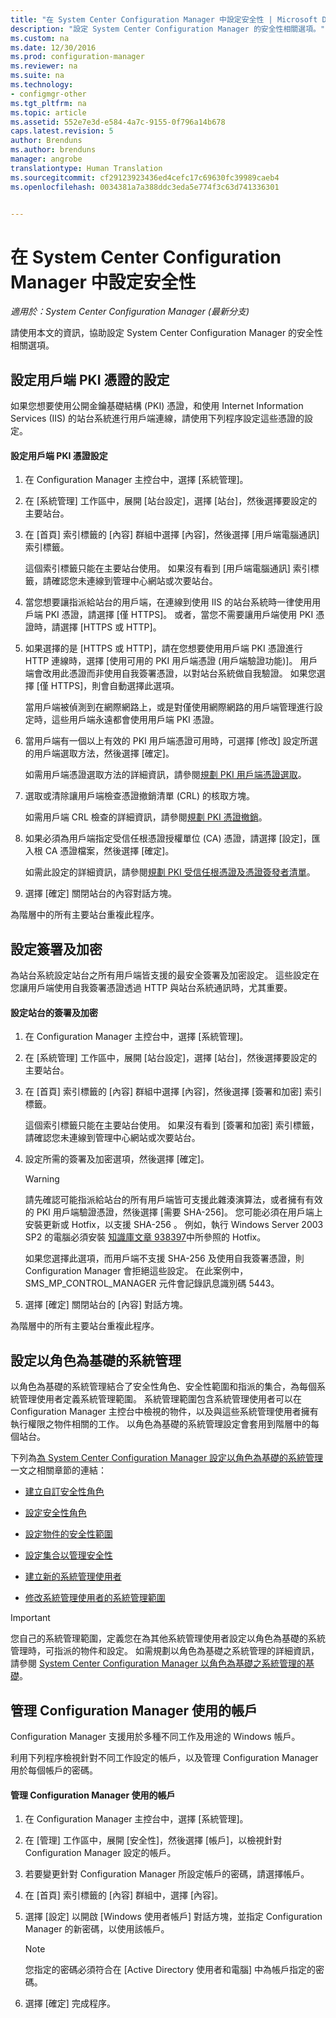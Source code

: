 ```yaml
---
title: "在 System Center Configuration Manager 中設定安全性 | Microsoft Docs"
description: "設定 System Center Configuration Manager 的安全性相關選項。"
ms.custom: na
ms.date: 12/30/2016
ms.prod: configuration-manager
ms.reviewer: na
ms.suite: na
ms.technology:
- configmgr-other
ms.tgt_pltfrm: na
ms.topic: article
ms.assetid: 552e7e3d-e584-4a7c-9155-0f796a14b678
caps.latest.revision: 5
author: Brenduns
ms.author: brenduns
manager: angrobe
translationtype: Human Translation
ms.sourcegitcommit: cf29123923436ed4cefc17c69630fc39989caeb4
ms.openlocfilehash: 0034381a7a388ddc3eda5e774f3c63d741336301


---
```

# <a name="configure-security-in-system-center-configuration-manager"></a>在 System Center Configuration Manager 中設定安全性

*適用於：System Center Configuration Manager (最新分支)*

請使用本文的資訊，協助設定 System Center Configuration Manager 的安全性相關選項。  

##  <a name="a-namebkmkconfigureclientpkia-configure-settings-for-client-pki-certificates"></a><a name="BKMK_ConfigureClientPKI"></a> 設定用戶端 PKI 憑證的設定  
如果您想要使用公開金鑰基礎結構 (PKI) 憑證，和使用 Internet Information Services (IIS) 的站台系統進行用戶端連線，請使用下列程序設定這些憑證的設定。  

#### <a name="to-configure-client-pki-certificate-settings"></a>設定用戶端 PKI 憑證設定  

1.  在 Configuration Manager 主控台中，選擇 [系統管理]。  

2.  在 [系統管理] 工作區中，展開 [站台設定]，選擇 [站台]，然後選擇要設定的主要站台。  

3.  在 [首頁] 索引標籤的 [內容] 群組中選擇 [內容]，然後選擇 [用戶端電腦通訊] 索引標籤。  

    這個索引標籤只能在主要站台使用。 如果沒有看到 [用戶端電腦通訊]  索引標籤，請確認您未連線到管理中心網站或次要站台。  

4.  當您想要讓指派給站台的用戶端，在連線到使用 IIS 的站台系統時一律使用用戶端 PKI 憑證，請選擇 [僅 HTTPS]。 或者，當您不需要讓用戶端使用 PKI 憑證時，請選擇 [HTTPS 或 HTTP]。  

5.  如果選擇的是 [HTTPS 或 HTTP]，請在您想要使用用戶端 PKI 憑證進行 HTTP 連線時，選擇 [使用可用的 PKI 用戶端憑證 (用戶端驗證功能)]。 用戶端會改用此憑證而非使用自我簽署憑證，以對站台系統做自我驗證。 如果您選擇 [僅 HTTPS]，則會自動選擇此選項。  

    當用戶端被偵測到在網際網路上，或是對僅使用網際網路的用戶端管理進行設定時，這些用戶端永遠都會使用用戶端 PKI 憑證。  

6.  當用戶端有一個以上有效的 PKI 用戶端憑證可用時，可選擇 [修改] 設定所選的用戶端選取方法，然後選擇 [確定]。  

    如需用戶端憑證選取方法的詳細資訊，請參閱[規劃 PKI 用戶端憑證選取](../../../core/plan-design/security/plan-for-security.md#BKMK_PlanningForClientCertificateSelection)。  

7.  選取或清除讓用戶端檢查憑證撤銷清單 (CRL) 的核取方塊。  

    如需用戶端 CRL 檢查的詳細資訊，請參閱[規劃 PKI 憑證撤銷](../../../core/plan-design/security/plan-for-security.md#BKMK_PlanningForCRLs)。  

8.  如果必須為用戶端指定受信任根憑證授權單位 (CA) 憑證，請選擇 [設定]，匯入根 CA 憑證檔案，然後選擇 [確定]。  

    如需此設定的詳細資訊，請參閱[規劃 PKI 受信任根憑證及憑證簽發者清單](../../../core/plan-design/security/plan-for-security.md#BKMK_PlanningForRootCAs)。  

9. 選擇 [確定] 關閉站台的內容對話方塊。  

為階層中的所有主要站台重複此程序。  

##  <a name="a-namebkmkconfiguresigningencryptiona-configure-signing-and-encryption"></a><a name="BKMK_ConfigureSigningEncryption"></a> 設定簽署及加密  
為站台系統設定站台之所有用戶端皆支援的最安全簽署及加密設定。 這些設定在您讓用戶端使用自我簽署憑證透過 HTTP 與站台系統通訊時，尤其重要。  

#### <a name="to-configure-signing-and-encryption-for-a-site"></a>設定站台的簽署及加密  

1.  在 Configuration Manager 主控台中，選擇 [系統管理]。  

2.  在 [系統管理] 工作區中，展開 [站台設定]，選擇 [站台]，然後選擇要設定的主要站台。  

3.  在 [首頁] 索引標籤的 [內容] 群組中選擇 [內容]，然後選擇 [簽署和加密] 索引標籤。  

    這個索引標籤只能在主要站台使用。 如果沒有看到 [簽署和加密]  索引標籤，請確認您未連線到管理中心網站或次要站台。  

4.  設定所需的簽署及加密選項，然後選擇 [確定]。  

    > [!WARNING]  
    >  請先確認可能指派給站台的所有用戶端皆可支援此雜湊演算法，或者擁有有效的 PKI 用戶端驗證憑證，然後選擇 [需要 SHA-256]。 您可能必須在用戶端上安裝更新或 Hotfix，以支援 SHA-256 。 例如，執行 Windows Server 2003 SP2 的電腦必須安裝 [知識庫文章 938397](http://go.microsoft.com/fwlink/p/?LinkId=226666)中所參照的 Hotfix。  
    >   
    >  如果您選擇此選項，而用戶端不支援 SHA-256 及使用自我簽署憑證，則 Configuration Manager 會拒絕這些設定。 在此案例中，SMS_MP_CONTROL_MANAGER 元件會記錄訊息識別碼 5443。  

5.  選擇 [確定] 關閉站台的 [內容] 對話方塊。  

為階層中的所有主要站台重複此程序。  

##  <a name="a-namebkmkconfigurerbaa-configure-role-based-administration"></a><a name="BKMK_ConfigureRBA"></a> 設定以角色為基礎的系統管理  
以角色為基礎的系統管理結合了安全性角色、安全性範圍和指派的集合，為每個系統管理使用者定義系統管理範圍。 系統管理範圍包含系統管理使用者可以在 Configuration Manager 主控台中檢視的物件，以及與這些系統管理使用者擁有執行權限之物件相關的工作。 以角色為基礎的系統管理設定會套用到階層中的每個站台。  

下列為[為 System Center Configuration Manager 設定以角色為基礎的系統管理](../../../core/servers/deploy/configure/configure-role-based-administration.md)一文之相關章節的連結：  

-   [建立自訂安全性角色](../../../core/servers/deploy/configure/configure-role-based-administration.md#BKMK_CreateSecRole)  

-   [設定安全性角色](../../../core/servers/deploy/configure/configure-role-based-administration.md#BKMK_ConfigSecRole)  

-   [設定物件的安全性範圍](../../../core/servers/deploy/configure/configure-role-based-administration.md#BKMK_ConfigSecScope)  

-   [設定集合以管理安全性](../../../core/servers/deploy/configure/configure-role-based-administration.md#BKMK_ConfigColl)  

-   [建立新的系統管理使用者](../../../core/servers/deploy/configure/configure-role-based-administration.md#BKMK_Create_AdminUser)  

-   [修改系統管理使用者的系統管理範圍](../../../core/servers/deploy/configure/configure-role-based-administration.md#BKMK_ModAdminUser)  

> [!IMPORTANT]  
>  您自己的系統管理範圍，定義您在為其他系統管理使用者設定以角色為基礎的系統管理時，可指派的物件和設定。 如需規劃以角色為基礎之系統管理的詳細資訊，請參閱 [System Center Configuration Manager 以角色為基礎之系統管理的基礎](../../../core/understand/fundamentals-of-role-based-administration.md)。  

##  <a name="a-namebkmkmanageaccountsa-manage-accounts-that-are-used-by-configuration-manager"></a><a name="BKMK_ManageAccounts"></a> 管理 Configuration Manager 使用的帳戶  
Configuration Manager 支援用於多種不同工作及用途的 Windows 帳戶。  

利用下列程序檢視針對不同工作設定的帳戶，以及管理 Configuration Manager 用於每個帳戶的密碼。  

#### <a name="to-manage-accounts-that-are-used-by-configuration-manager"></a>管理 Configuration Manager 使用的帳戶  

1.  在 Configuration Manager 主控台中，選擇 [系統管理]。  

2.  在 [管理] 工作區中，展開 [安全性]，然後選擇 [帳戶]，以檢視針對 Configuration Manager 設定的帳戶。  

3.  若要變更針對 Configuration Manager 所設定帳戶的密碼，請選擇帳戶。  

4.  在 [首頁] 索引標籤的 [內容] 群組中，選擇 [內容]。  

5.  選擇 [設定] 以開啟 [Windows 使用者帳戶] 對話方塊，並指定 Configuration Manager 的新密碼，以使用該帳戶。  

    > [!NOTE]  
    >  您指定的密碼必須符合在 [Active Directory 使用者和電腦] 中為帳戶指定的密碼。  

6.  選擇 [確定] 完成程序。  



<!--HONumber=Dec16_HO5-->


